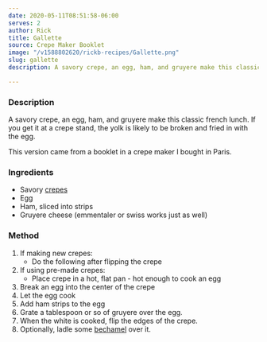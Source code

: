 ```yaml
---
date: 2020-05-11T08:51:58-06:00
serves: 2
author: Rick
title: Gallette
source: Crepe Maker Booklet
image: "/v1588802620/rickb-recipes/Gallette.png"
slug: gallette
description: A savory crepe, an egg, ham, and gruyere make this classic french lunch.

---
```

### Description

A savory crepe, an egg, ham, and gruyere make this classic french lunch.  If you get it at a crepe stand, the yolk is likely to be broken and fried in with the egg.

This version came from a booklet in a crepe maker I bought in Paris.

### Ingredients

* Savory [crepes](/recipes/french/basic-crepes)
* Egg
* Ham, sliced into strips
* Gruyere cheese (emmentaler or swiss works just as well)

### Method

1. If making new crepes:
	* Do the following after flipping the crepe
1. If using pre-made crepes:
	* Place crepe in a hot, flat pan - hot enough to cook an egg
1. Break an egg into the center of the crepe
1. Let the egg cook
1. Add ham strips to the egg
1. Grate a tablespoon or so of gruyere over the egg.
1. When the white is cooked, flip the edges of the crepe.
1. Optionally, ladle some [bechamel](/recipes/sauces/bechamel) over it.